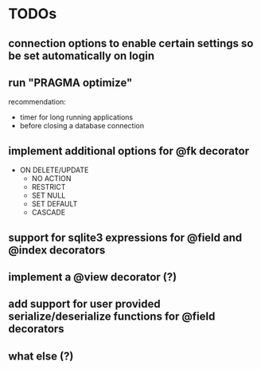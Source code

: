 # TODOs

## connection options to enable certain settings so be set automatically on login

## run "PRAGMA optimize"

recommendation:

* timer for long running applications
* before closing a database connection

## implement additional options for @fk decorator

* ON DELETE/UPDATE
  * NO ACTION
  * RESTRICT
  * SET NULL
  * SET DEFAULT
  * CASCADE

## support for sqlite3 expressions for @field and @index decorators

## implement a @view decorator (?)

## add support for user provided serialize/deserialize functions for @field decorators

## what else (?)
